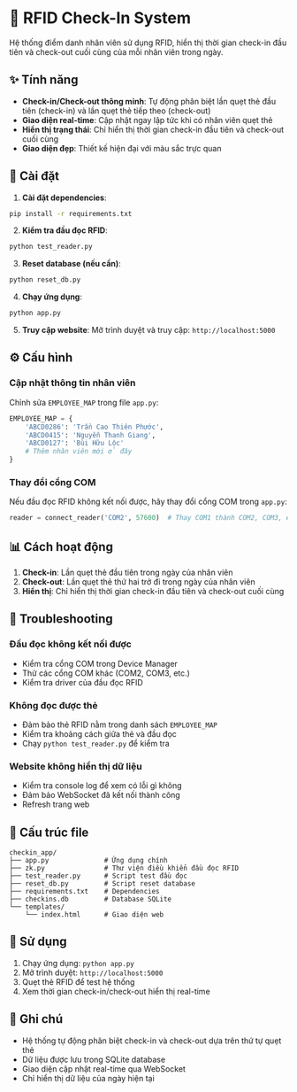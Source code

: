 # 🏢 RFID Check-In System

Hệ thống điểm danh nhân viên sử dụng RFID, hiển thị thời gian check-in đầu tiên và check-out cuối cùng của mỗi nhân viên trong ngày.

## ✨ Tính năng

- **Check-in/Check-out thông minh**: Tự động phân biệt lần quẹt thẻ đầu tiên (check-in) và lần quẹt thẻ tiếp theo (check-out)
- **Giao diện real-time**: Cập nhật ngay lập tức khi có nhân viên quẹt thẻ
- **Hiển thị trạng thái**: Chỉ hiển thị thời gian check-in đầu tiên và check-out cuối cùng
- **Giao diện đẹp**: Thiết kế hiện đại với màu sắc trực quan

## 🚀 Cài đặt

1. **Cài đặt dependencies**:
```bash
pip install -r requirements.txt
```

2. **Kiểm tra đầu đọc RFID**:
```bash
python test_reader.py
```

3. **Reset database (nếu cần)**:
```bash
python reset_db.py
```

4. **Chạy ứng dụng**:
```bash
python app.py
```

5. **Truy cập website**:
Mở trình duyệt và truy cập: `http://localhost:5000`

## ⚙️ Cấu hình

### Cập nhật thông tin nhân viên
Chỉnh sửa `EMPLOYEE_MAP` trong file `app.py`:

```python
EMPLOYEE_MAP = {
    'ABCD0286': 'Trần Cao Thiên Phước',
    'ABCD0415': 'Nguyễn Thanh Giang',
    'ABCD0127': 'Bùi Hữu Lộc'
    # Thêm nhân viên mới ở đây
}
```

### Thay đổi cổng COM
Nếu đầu đọc RFID không kết nối được, hãy thay đổi cổng COM trong `app.py`:

```python
reader = connect_reader('COM2', 57600)  # Thay COM1 thành COM2, COM3, etc.
```

## 📊 Cách hoạt động

1. **Check-in**: Lần quẹt thẻ đầu tiên trong ngày của nhân viên
2. **Check-out**: Lần quẹt thẻ thứ hai trở đi trong ngày của nhân viên
3. **Hiển thị**: Chỉ hiển thị thời gian check-in đầu tiên và check-out cuối cùng

## 🔧 Troubleshooting

### Đầu đọc không kết nối được
- Kiểm tra cổng COM trong Device Manager
- Thử các cổng COM khác (COM2, COM3, etc.)
- Kiểm tra driver của đầu đọc RFID

### Không đọc được thẻ
- Đảm bảo thẻ RFID nằm trong danh sách `EMPLOYEE_MAP`
- Kiểm tra khoảng cách giữa thẻ và đầu đọc
- Chạy `python test_reader.py` để kiểm tra

### Website không hiển thị dữ liệu
- Kiểm tra console log để xem có lỗi gì không
- Đảm bảo WebSocket đã kết nối thành công
- Refresh trang web

## 📁 Cấu trúc file

```
checkin_app/
├── app.py              # Ứng dụng chính
├── zk.py               # Thư viện điều khiển đầu đọc RFID
├── test_reader.py      # Script test đầu đọc
├── reset_db.py         # Script reset database
├── requirements.txt    # Dependencies
├── checkins.db         # Database SQLite
└── templates/
    └── index.html      # Giao diện web
```

## 🎯 Sử dụng

1. Chạy ứng dụng: `python app.py`
2. Mở trình duyệt: `http://localhost:5000`
3. Quẹt thẻ RFID để test hệ thống
4. Xem thời gian check-in/check-out hiển thị real-time

## 📝 Ghi chú

- Hệ thống tự động phân biệt check-in và check-out dựa trên thứ tự quẹt thẻ
- Dữ liệu được lưu trong SQLite database
- Giao diện cập nhật real-time qua WebSocket
- Chỉ hiển thị dữ liệu của ngày hiện tại 